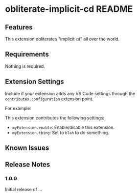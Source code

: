 # obliterate-implicit-cd README

## Features

This extension obliterates "implicit `cd`" all over the world.

## Requirements

Nothing is required.

## Extension Settings

Include if your extension adds any VS Code settings through the `contributes.configuration` extension point.

For example:

This extension contributes the following settings:

* `myExtension.enable`: Enable/disable this extension.
* `myExtension.thing`: Set to `blah` to do something.

## Known Issues

## Release Notes

### 1.0.0

Initial release of ...
